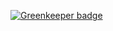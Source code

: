 
[![Greenkeeper badge](https://badges.greenkeeper.io/Thram/Thram-CMS.svg)](https://greenkeeper.io/)
